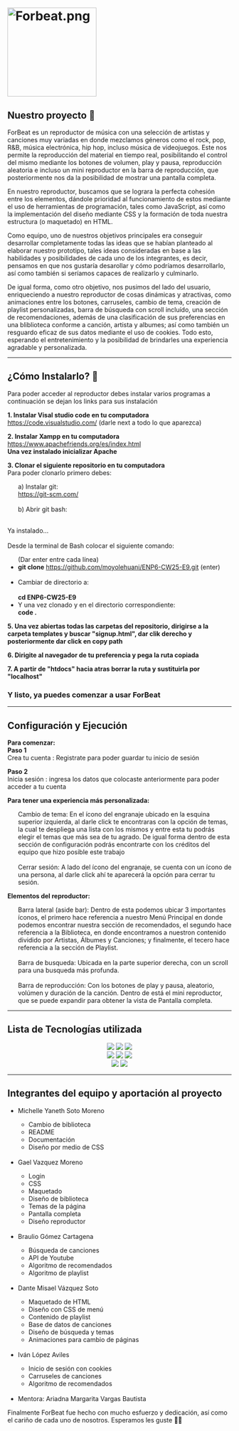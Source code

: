 # <img src="./Statics/media/ForBeat.png" alt="Forbeat.png" width="200" height="200">

## **Nuestro proyecto** 🎵
ForBeat es un reproductor de música con una selección de artistas y canciones muy variadas en donde mezclamos géneros como el rock, pop, R&B, música electrónica, hip hop, incluso música de videojuegos. Este nos permite la reproducción del material en tiempo real, posibilitando el control del mismo mediante los botones de volumen, play y pausa, reproducción aleatoria e incluso un mini reproductor en la barra de reproducción, que posteriormente nos da la posibilidad de mostrar una pantalla completa. 

En nuestro reproductor, buscamos que se lograra la perfecta cohesión entre los elementos, dándole prioridad al funcionamiento de estos mediante el uso de herramientas de programación, tales como JavaScript, así como la implementación del diseño mediante CSS y la formación de toda nuestra estructura (o maquetado) en HTML. 

Como equipo, uno de nuestros objetivos principales era conseguir desarrollar completamente todas las ideas que se habían planteado al elaborar nuestro prototipo, tales ideas consideradas en base a las habilidades y posibilidades de cada uno de los integrantes, es decir, pensamos en que nos gustaría desarollar y cómo podríamos desarrollarlo, así como también si seríamos capaces de realizarlo y culminarlo. 

De igual forma, como otro objetivo, nos pusimos del lado del usuario, enriqueciendo a nuestro reproductor de cosas dinámicas y atractivas, como animaciones entre los botones, carruseles, cambio de tema, creación de playlist personalizadas, barra de búsqueda con scroll incluído, una sección de recomendaciones, además de una clasificación de sus preferencias en una bliblioteca conforme a canción, artista y albumes; así como también un resguardo eficaz de sus datos mediante el uso de cookies. Todo esto, esperando el entretenimiento y la posibilidad de brindarles una experiencia agradable y personalizada. 

 --- 
 
## **¿Cómo Instalarlo?** 🔧
Para poder acceder al reproductor debes instalar varios programas a continuación se dejan los links para sus instalación

**1. Instalar Visal studio code en tu computadora <br>**
	https://code.visualstudio.com/ (darle next a todo lo que aparezca) <br>

**2. Instalar Xampp en tu computadora <br>**
   	https://www.apachefriends.org/es/index.html <br>
	**Una vez instalado inicializar Apache**

**3. Clonar el siguiente repositorio en tu computadora**<br>
    Para poder clonarlo primero debes: <br>
    <ol type=a> 
	a) Instalar git: <br>
		https://git-scm.com/ <br><br>
	b) Abrir git bash: <br><br>
    </ol>
    Ya instalado... <br><br>
Desde la terminal de Bash colocar el siguiente comando: <br>
       <ul Type=disk>
	 (Dar enter entre cada línea) 
		<li>**git clone** https://github.com/moyolehuani/ENP6-CW25-E9.git (enter) </li> <br>
	   	<li>Cambiar de directorio a: <br>		
  		**cd ENP6-CW25-E9**<br>
		<li>Y una vez clonado y en el directorio correspondiente: <br>
  		**code .**
	</ul> 
**5. Una vez abiertas todas las carpetas del repositorio, dirigirse a la carpeta templates y buscar  "signup.html", dar clik derecho y posteriormente dar click en copy path <br>**


**6. Dirigite al navegador de tu preferencia y pega la ruta copiada**


   
**7. A partir de "htdocs"  hacia atras borrar la ruta y sustituirla por "localhost"**
   
   
### Y listo, ya puedes comenzar a usar ForBeat

---

## Configuración y Ejecución 
**Para comenzar: <br>**
**Paso 1** <br>
    Crea tu cuenta : Registrate para poder guardar tu inicio de sesión 

**Paso 2**<br>
    Inicia sesión : ingresa los datos que colocaste anteriormente para poder acceder a tu cuenta <br>

**Para tener una experiencia más personalizada: <br>**
<ul> 
Cambio de tema: En el ícono del engranaje ubicado en la esquina superior izquierda, al darle click te encontraras con la opción de temas, la cual te despliega una lista con los mismos y entre esta tu podrás elegir el temas que más sea de tu agrado. De igual forma dentro de esta sección de configuración podrás encontrarte con los créditos del equipo que hizo posible este trabajo <br><br>
Cerrar sesión: A lado del ícono del engranaje, se cuenta con un ícono de una persona, al darle click ahí te aparecerá la opción para cerrar tu sesión.<br>
</ul>

**Elementos del reproductor:** 
<ul type="disk"> 
Barra lateral (aside bar): Dentro de esta podemos ubicar 3 importantes íconos, el primero hace referencia a nuestro Menú Principal en donde podemos encontrar nuestra sección de recomendados, el segundo hace referencia a la Biblioteca, en donde encontramos a nuestron contenido dividido por Artistas, Álbumes y Canciones; y finalmente, el tecero hace referencia a la sección de Playlist.<br><br>
Barra de busqueda: Ubicada en la parte superior derecha, con un scroll para una busqueda más profunda.<br><br>
Barra de reproducción: Con los botones de play y pausa, aleatorio, volúmen y duración de la canción. Dentro de está el mini reproductor, que se puede expandir para obtener la vista de Pantalla completa.
</ul>

---
## Lista de Tecnologías utilizada

<p align="center">

  <!-- Languages -->
  <img src="https://img.shields.io/badge/JavaScript-ffd3e2?logo=javascript&logoColor=white&style=flat-square">
  <img src="https://img.shields.io/badge/HTML-c2d4f8?logo=html5&logoColor=white&style=flat-square">
  <img src="https://img.shields.io/badge/CSS-ffebc7?logo=css3&logoColor=white&style=flat-square">

  <br>

  <!-- Tools -->
  <img src="https://img.shields.io/badge/GitHub-d8e2dc?logo=github&logoColor=white&style=flat-square">
  <img src="https://img.shields.io/badge/VSCode-fdc3d9?logo=visualstudiocode&logoColor=white&style=flat-square">
  <img src="https://img.shields.io/badge/XAMPP-f3d1ff?logo=xampp&logoColor=white&style=flat-square">

  <br>

  <!-- APIs -->
  <img src="https://img.shields.io/badge/YouTube_API-ffd3e2?logo=youtube&logoColor=white&style=flat-square">
  <img src="https://img.shields.io/badge/JSON-c2d4f8?logo=json&logoColor=white&style=flat-square">

</p>

---

## Integrantes del equipo y aportación al proyecto
<ul>
	<li>Michelle Yaneth Soto Moreno</li>
		<ul>
			<li>Cambio de biblioteca</li>
			<li>README</li>
			<li>Documentación</li>
			<li>Diseño por medio de CSS</li>
		</ul>
	<br>
	<li>Gael Vazquez Moreno</li>	
		<ul>
			<li>Login</li>
			<li>CSS</li>
			<li>Maquetado</li>
			<li>Diseño de biblioteca</li>
			<li>Temas de la página</li>
			<li>Pantalla completa</li>
			<li>Diseño reproductor</li>
		</ul>
	<br>
	<li>Braulio Gómez Cartagena</li>
		<ul>
			<li>Búsqueda de canciones</li>	
			<li>API de Youtube</li>
			<li>Algoritmo de recomendados</li>
			<li>Algoritmo de playlist</li>
		</ul>
	<br>
	<li>Dante Misael Vázquez Soto</li>
		<ul>
			<li>Maquetado de HTML</li>
			<li>Diseño con CSS de menú</li>
   			<li>Contenido de playlist</li>
      			<li>Base de datos de canciones</li>
	 		<li>Diseño de búsqueda y temas</li>
    			<li>Animaciones para cambio de páginas</li>
		</ul>
	<br>
	<li>Iván López Aviles</li>
 		<ul>
   			<li>Inicio de sesión con cookies</li>
      			<li>Carruseles de canciones</li>
	 		<li>Algoritmo de recomendados</li>
   		</ul>
	<br>
	<li>Mentora: Ariadna Margarita Vargas Bautista </li>
</ul>


Finalmente ForBeat fue hecho con mucho esfuerzo y dedicación, así como el cariño de cada uno de nosotros. Esperamos les guste 🙌🏼
